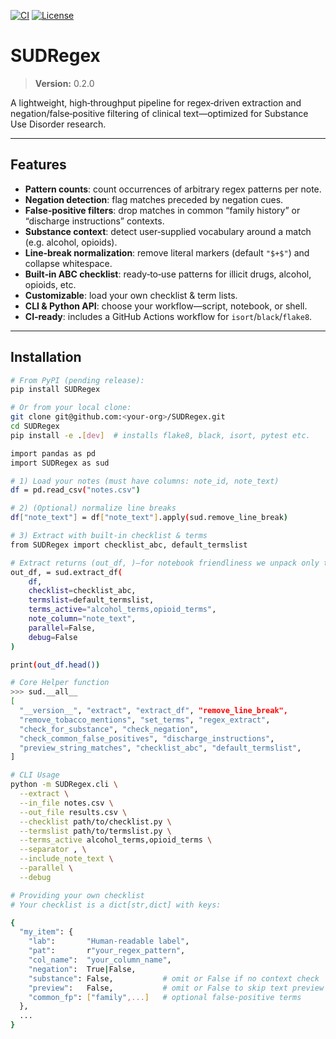 [![CI](https://github.com/quantitativenurse/sud-regex/actions/workflows/lint.yml/badge.svg)](https://github.com/quantitativenurse/sud-regex/actions)
[![License](https://img.shields.io/github/license/quantitativenurse/sud-regex.svg)](LICENSE)


# SUDRegex

> **Version:** 0.2.0

A lightweight, high‑throughput pipeline for regex‑driven extraction and negation/false‑positive filtering of clinical text—optimized for Substance Use Disorder research.

---

## Features

- **Pattern counts**: count occurrences of arbitrary regex patterns per note.  
- **Negation detection**: flag matches preceded by negation cues.  
- **False‑positive filters**: drop matches in common “family history” or “discharge instructions” contexts.  
- **Substance context**: detect user‑supplied vocabulary around a match (e.g. alcohol, opioids).  
- **Line‑break normalization**: remove literal markers (default `"$+$"`) and collapse whitespace.  
- **Built‑in ABC checklist**: ready‑to‑use patterns for illicit drugs, alcohol, opioids, etc.  
- **Customizable**: load your own checklist & term lists.  
- **CLI & Python API**: choose your workflow—script, notebook, or shell.  
- **CI‑ready**: includes a GitHub Actions workflow for `isort`/`black`/`flake8`.

---

## Installation

```bash
# From PyPI (pending release):
pip install SUDRegex

# Or from your local clone:
git clone git@github.com:<your‑org>/SUDRegex.git
cd SUDRegex
pip install -e .[dev]  # installs flake8, black, isort, pytest etc.

import pandas as pd
import SUDRegex as sud

# 1) Load your notes (must have columns: note_id, note_text)
df = pd.read_csv("notes.csv")

# 2) (Optional) normalize line breaks
df["note_text"] = df["note_text"].apply(sud.remove_line_break)

# 3) Extract with built‑in checklist & terms
from SUDRegex import checklist_abc, default_termslist

# Extract returns (out_df, )—for notebook friendliness we unpack only the df
out_df, = sud.extract_df(
    df,
    checklist=checklist_abc,
    termslist=default_termslist,
    terms_active="alcohol_terms,opioid_terms",
    note_column="note_text",
    parallel=False,
    debug=False
)

print(out_df.head())

# Core Helper function 
>>> sud.__all__
[
  "__version__", "extract", "extract_df", "remove_line_break",
  "remove_tobacco_mentions", "set_terms", "regex_extract",
  "check_for_substance", "check_negation",
  "check_common_false_positives", "discharge_instructions",
  "preview_string_matches", "checklist_abc", "default_termslist",
]

# CLI Usage
python -m SUDRegex.cli \
  --extract \
  --in_file notes.csv \
  --out_file results.csv \
  --checklist path/to/checklist.py \
  --termslist path/to/termslist.py \
  --terms_active alcohol_terms,opioid_terms \
  --separator , \
  --include_note_text \
  --parallel \
  --debug

# Providing your own checklist 
# Your checklist is a dict[str,dict] with keys:

{
  "my_item": {
    "lab":       "Human‑readable label",
    "pat":       r"your_regex_pattern",
    "col_name":  "your_column_name",
    "negation":  True|False,
    "substance": False,           # omit or False if no context check
    "preview":   False,           # omit or False to skip text preview
    "common_fp": ["family",...]   # optional false‑positive terms
  },
  ...
}


